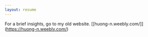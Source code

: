 ```yaml
---
layout: resume
---
```

For a brief insights, go to my old website. [[huong-n.weebly.com/]] (https://huong-n.weebly.com/)

